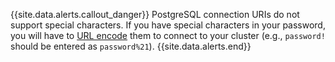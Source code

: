 {{site.data.alerts.callout_danger}}
PostgreSQL connection URIs do not support special characters. If you have special characters in your password, you will have to [URL encode](https://www.w3schools.com/tags/ref_urlencode.ASP) them to connect to your cluster (e.g., `password!` should be entered as `password%21`). 
{{site.data.alerts.end}}
